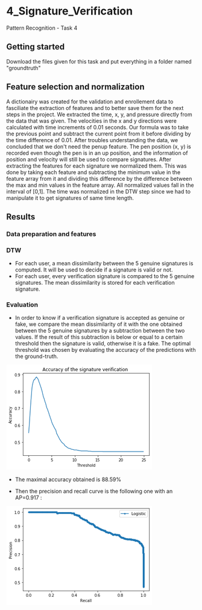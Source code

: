 # 4_Signature_Verification
Pattern Recognition - Task 4

## Getting started
Download the files given for this task and put everything in a folder named "groundtruth"

## Feature selection and normalization
A dictionairy was created for the validation and enrollement data to fasciliate the extraction of features and to better save them for the next steps in the project. We extracted the time, x, y, and pressure directly from the data that was given. The velocities in the x and y directions were calculated with time increments of 0.01 seconds. Our formula was to take the previous point and subtract the current point from it before dividing by the time difference of 0.01. After troubles understanding the data, we concluded that we don't need the penup feature. The pen position (x, y) is recorded even though the pen is in an up position, and the information of position and velocity will still be used to compare signatures.
After extracting the features for each signature we normalized them. This was done by taking each feature and subtracting the minimum value in the feature array from it and dividing this difference by the difference between the max and min values in the feature array. All normalized values fall in the interval of [0,1]. The time was normalized in the DTW step since we had to manipulate it to get signatures of same time length.

## Results
### Data preparation and features

### DTW
* For each user, a mean dissimilarity between the 5 genuine signatures is computed. It will be used to decide if a signature is valid or not.
* For each user, every verification signature is compared to the 5 genuine signatures. The mean dissimilarity is stored for each verification signature.

### Evaluation
* In order to know if a verification signature is accepted as genuine or fake, we compare the mean dissimilarity of it with the one obtained between the 5 genuine signatures by a subtraction between the two values. If the result of this subtraction is below or equal to a certain threshold then the signature is valid, otherwise it is a fake. The optimal threshold was chosen by evaluating the accuracy of the predictions with the ground-truth.

![Accuracy](images/accuracy.png)

* The maximal accuracy obtained is 88.59%

* Then the precision and recall curve is the following one with an AP=0.917 :

![Final_curve](images/precision_recall_curve.png)
